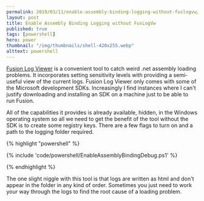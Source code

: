```yaml
---
permalink: 2019/03/11/enable-assembly-binding-logging-without-fuslogvw/
layout: post
title: Enable Assembly Binding Logging without FusLogVw
published: true
tags: [powershell]
hero: power
thumbnail: "/img/thumbnails/shell-420x255.webp"
alttext: powershell
---
```


<a href="https://docs.microsoft.com/en-us/dotnet/framework/tools/fuslogvw-exe-assembly-binding-log-viewer">Fusion Log Viewer</a> is a
convenient tool to catch weird .net assembly loading problems. It incorporates setting sensitivity levels with providing a semi-useful
view of the current logs. Fusion Log Viewer only comes with some of the Microsoft development SDKs. Increasingly I find instances where
I can't justify downloading and installing an SDK on a machine just to be able to run Fusion.

All of the capabilities it provides is already available, hidden, in the Windows operating system so all we need to get the benefit
of the tool without the SDK is to create some registry keys. There are a few flags to turn on and a path to the logging folder required.

{% highlight "powershell" %}

{% include 'code/powershell/EnableAssemblyBindingDebug.ps1' %}

{% endhighlight %}

The one slight niggle with this tool is that logs are written as html and don't appear in the folder in any kind of order. Sometimes
you just need to work your way through the logs to find the root cause of a loading problem.
